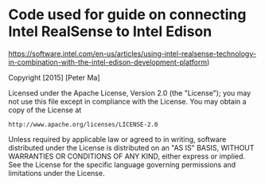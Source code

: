# Code used for guide on connecting Intel RealSense to Intel Edison 
https://software.intel.com/en-us/articles/using-intel-realsense-technology-in-combination-with-the-intel-edison-development-platform)

Copyright [2015] [Peter Ma]

Licensed under the Apache License, Version 2.0 (the "License");
you may not use this file except in compliance with the License.
You may obtain a copy of the License at

    http://www.apache.org/licenses/LICENSE-2.0

Unless required by applicable law or agreed to in writing, software
distributed under the License is distributed on an "AS IS" BASIS,
WITHOUT WARRANTIES OR CONDITIONS OF ANY KIND, either express or implied.
See the License for the specific language governing permissions and
limitations under the License.
